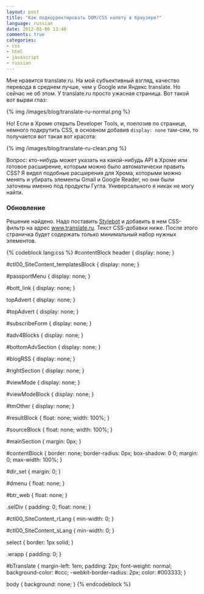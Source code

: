 ```yaml
---
layout: post
title: "Как подкорректировать DOM/CSS налету в браузере?"
language: russian
date: 2012-05-06 13:46
comments: true
categories: 
- css
- html
- javascript
- russian
---
```

Мне нравится translate.ru. На мой субъективный взгляд, качество перевода в среднем лучше, чем у Google или Яндекс translate. Но сейчас не об этом. У translate.ru просто ужасная страница. Вот такой вот вырви глаз:

{% img /images/blog/translate-ru-normal.png %}

Но! Если в Хроме открыть Developer Tools, и, поелозив по странице, немного подкрутить CSS, в основном добавив `display: none` там-сям, то получается вот такая вот красота:

{% img /images/blog/translate-ru-clean.png %}

Вопрос: кто-нибудь может указать на какой-нибудь API в Хроме или готовое расширение, которым можно было автоматически править CSS? Я видел подобные расширения для Хрома, которыми можно менять и убирать элементы Gmail и Google Reader, но они были заточены именно под продукты Гугла. Универсального я никак не могу найти.

### Обновление

Решение найдено. Надо поставить [Stylebot][] и добавить в нем CSS-фильтр на адрес www.translate.ru. Текст CSS-добавки ниже. После этого страничка будет содержать только минимальный набор нужных элементов.

[Stylebot]: https://chrome.google.com/webstore/detail/oiaejidbmkiecgbjeifoejpgmdaleoha/related

{% codeblock lang:css %}
#contentBlock header {
    display: none;
}

#ctl00_SiteContent_templatesBlock {
    display: none;
}

#passportMenu {
    display: none;
}

#bott_link {
    display: none;
}

topAdvert {
    display: none;
}

#topAdvert {
    display: none;
}

#subscribeForm {
    display: none;
}

#adv4Blocks {
    display: none;
}

#bottomAdvSection {
    display: none;
}

#blogRSS {
    display: none;
}

#rightSection {
    display: none;
}

#viewMode {
    display: none;
}

#viewModeBlock {
    display: none;
}

#tmOther {
    display: none;
}

#resultBlock {
    float: none;
    width: 100%;
}

#sourceBlock {
    float: none;
    width: 100%;
}

#mainSection {
    margin: 0px;
}

#contentBlock {
    border: none;
    border-radius: 0px;
    box-shadow: 0 0;
    margin: 0;
    max-width: 100%;
}

#dir_set {
    margin: 0;
}

#dmenu {
    float: none;
}

#btr_web {
    float: none;
}

.selDiv {
    padding: 0;
    float: none;
}

#ctl00_SiteContent_rLang {
    min-width: 0;
}

#ctl00_SiteContent_sLang {
    min-width: 0;
}

select {
    border: 1px solid;
}

.wrapp {
    padding: 0;
}

#bTranslate {
    margin-left: 1em;
    padding: 2px;
    font-weight: normal;
    background-color: #ccc;
    -webkit-border-radius: 2px;
    color: #003333;
}

body {
    background: none;
}
{% endcodeblock %}

